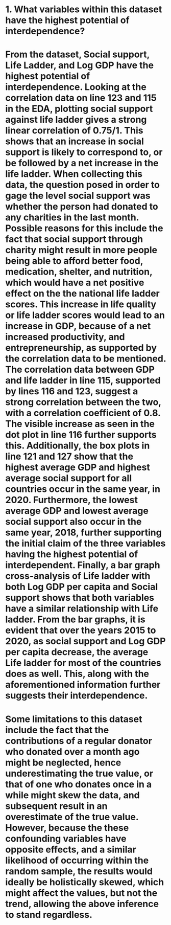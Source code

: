 # 1. What variables within this dataset have the highest potential of interdependence?
# From the dataset, Social support, Life Ladder, and Log GDP have the highest potential of interdependence. Looking at the correlation data on line 123 and 115 in the EDA, plotting social support against life ladder gives a strong linear correlation of 0.75/1. This shows that an increase in social support is likely to correspond to, or be followed by a net increase in  the life ladder. When collecting this data, the question posed  in order to gage the level social support was whether the person had donated to any charities in the last month. Possible reasons for this include the fact that social support through charity might result in more people being able to afford better food, medication, shelter, and nutrition, which would have a net positive effect on the the national life ladder scores. This increase in life quality or life ladder scores would lead to an increase in GDP, because of a net increased productivity, and entrepreneurship, as supported by the correlation data to be mentioned. The correlation data between GDP and life ladder in line 115, supported by lines 116 and 123, suggest a strong correlation between the two, with a correlation coefficient of 0.8. The visible increase as seen in the dot plot in line 116 further supports this.  Additionally, the box plots in line 121 and 127 show that the highest average GDP and highest average social support for all countries occur in the same year, in 2020. Furthermore, the lowest average GDP and lowest average social support also occur in the same year, 2018, further supporting the initial claim of the three variables having the highest potential of interdependent. Finally, a bar graph cross-analysis of Life ladder with both Log GDP per capita and Social support shows that both variables have a similar relationship with Life ladder. From the bar graphs, it is evident that over the years 2015 to 2020, as social support and Log GDP per capita decrease, the average Life ladder for most of the countries does as well. This, along with the aforementioned information further suggests their interdependence. 


# Some limitations to this dataset include the fact that the contributions of a regular donator who donated over a month ago might be neglected, hence underestimating the true value, or that of one who donates once in a while might skew the data, and subsequent result in an overestimate of the true value. However, because the these confounding variables have opposite effects, and a similar likelihood of occurring within the random sample, the results would ideally be holistically skewed, which might affect the values, but not the trend, allowing the above inference to stand regardless.
